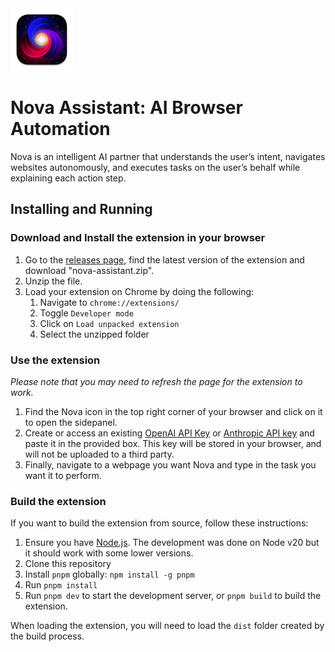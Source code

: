 <img src="public/icon-128.png" alt="Nova assistant logo" width="100"/>

# Nova Assistant: AI Browser Automation

Nova is an intelligent AI partner that understands the user’s intent, navigates websites autonomously, and executes tasks on the user’s behalf while explaining each action step.

## Installing and Running

### Download and Install the extension in your browser

1. Go to the [releases page](https://github.com/ibra-kdbra/Nova_Assistant/releases), find the latest version of the extension and download "nova-assistant.zip".
2. Unzip the file.
3. Load your extension on Chrome by doing the following:
   1. Navigate to `chrome://extensions/`
   2. Toggle `Developer mode`
   3. Click on `Load unpacked extension`
   4. Select the unzipped folder

### Use the extension

*Please note that you may need to refresh the page for the extension to work.*

1. Find the Nova icon in the top right corner of your browser and click on it to open the sidepanel.
2. Create or access an existing [OpenAI API Key](https://platform.openai.com/account/api-keys) or [Anthropic API key](https://console.anthropic.com/settings/keys) and paste it in the provided box. This key will be stored in your browser, and will not be uploaded to a third party.
3. Finally, navigate to a webpage you want Nova and type in the task you want it to perform.

### Build the extension

If you want to build the extension from source, follow these instructions:

1. Ensure you have [Node.js](https://nodejs.org/). The development was done on Node v20 but it should work with some lower versions.
2. Clone this repository
3. Install `pnpm` globally: `npm install -g pnpm`
4. Run `pnpm install`
5. Run `pnpm dev` to start the development server, or `pnpm build` to build the extension.

When loading the extension, you will need to load the `dist` folder created by the build process.
